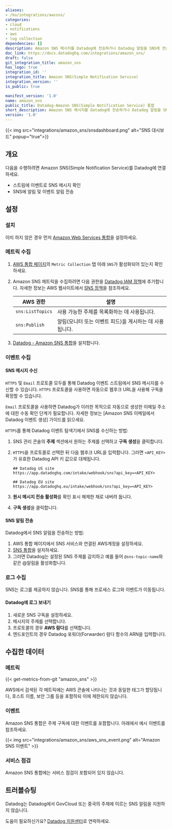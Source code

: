 ```yaml
---
aliases:
- /ko/integrations/awssns/
categories:
- cloud
- notifications
- aws
- log collection
dependencies: []
description: Amazon SNS 메시지를 Datadog에 전송하거나 Datadog 알림을 SNS에 전송하세요.
doc_link: https://docs.datadoghq.com/integrations/amazon_sns/
draft: false
git_integration_title: amazon_sns
has_logo: true
integration_id: ''
integration_title: Amazon SNS(Simple Notification Service)
integration_version: ''
is_public: true

manifest_version: '1.0'
name: amazon_sns
public_title: Datadog-Amazon SNS(Simple Notification Service) 통합
short_description: Amazon SNS 메시지를 Datadog에 전송하거나 Datadog 알림을 SNS에 전송하세요.
version: '1.0'
---
```


<!--  SOURCED FROM https://github.com/DataDog/dogweb -->
{{< img src="integrations/amazon_sns/snsdashboard.png" alt="SNS 대시보드" popup="true">}}

## 개요

다음을 수행하려면 Amazon SNS(Simple Notification Service)를 Datadog에 연결하세요.

- 스트림에 이벤트로 SNS 메시지 확인
- SNS에 알림 및 이벤트 알림 전송

## 설정

### 설치

이미 하지 않은 경우 먼저 [Amazon Web Services 통합][1]을 설정하세요.

### 메트릭 수집

1. [AWS 통합 페이지][2]의 `Metric Collection` 탭 아래 `SNS`가 활성화되어 있는지 확인하세요.

2. Amazon SNS 메트릭을 수집하려면 다음 권한을 [Datadog IAM 정책][3]에 추가합니다. 자세한 정보는 AWS 웹사이트에서 [SNS 정책][4]을 참조하세요.

    | AWS 권한   | 설명                                             |
    | ---------------- | ------------------------------------------------------- |
    | `sns:ListTopics` | 사용 가능한 주제를 목록화하는 데 사용됩니다.                          |
    | `sns:Publish`    | 알림(모니터 또는 이벤트 피드)을 게시하는 데 사용됩니다. |

3. [Datadog - Amazon SNS 통합][5]을 설치합니다.

### 이벤트 수집

#### SNS 메시지 수신

`HTTPS` 및 `Email` 프로토콜 모두를 통해 Datadog 이벤트 스트림에서 SNS 메시지를 수신할 수 있습니다. `HTTPS` 프로토콜을 사용하면 자동으로 웹후크 URL을 사용해 구독을 확정할 수 있습니다.

`Email` 프로토콜을 사용하면 Datadog가 이러한 목적으로 자동으로 생성한 이메일 주소에 대한 수동 확인 단계가 필요합니다. 자세한 정보는 [Amazon SNS 이메일에서 Datadog 이벤트 생성] 가이드를 읽으세요.

`HTTPS`를 통해 Datadog 이벤트 탐색기에서 SNS를 수신하는 방법:

1. SNS 관리 콘솔의 **주제** 섹션에서 원하는 주제를 선택하고 **구독 생성**을 클릭합니다.
2. `HTTPS`을 프로토콜로 선택한 뒤 다음 웹후크 URL을 입력합니다. 그러면 `<API_KEY>`가 유효한 Datadog API 키 값으로 대체됩니다.

    ```text
    ## Datadog US site
    https://app.datadoghq.com/intake/webhook/sns?api_key=<API_KEY>

    ## Datadog EU site
    https://app.datadoghq.eu/intake/webhook/sns?api_key=<API_KEY>
    ```

3. **원시 메시지 전송 활성화**를 확인 표시 해제한 채로 내버려 둡니다.
4. **구독 생성**을 클릭합니다.

#### SNS 알림 전송

Datadog에서 SNS 알림을 전송하는 방법:

1. AWS 통합 페이지에서 SNS 서비스와 연결된 AWS계정을 설정하세요.
2. [SNS 통합][5]을 설치하세요.
3. 그러면 Datadog는 설정된 SNS 주제를 감지하고 예를 들어 `@sns-topic-name`와 같은 @알림을 활성화합니다.

### 로그 수집

SNS는 로그를 제공하지 않습니다. SNS를 통해 프로세스 로그와 이벤트가 이동됩니다.

#### Datadog에 로그 보내기

1. 새로운 SNS 구독을 설정하세요.
2. 메시지의 주제를 선택합니다.
3. 프로토콜의 경우 **AWS 람다**를 선택합니다.
4. 엔드포인트의 경우 Datadog 포워더(Forwarder) 람다 함수의 ARN을 입력합니다.

## 수집한 데이터

### 메트릭
{{< get-metrics-from-git "amazon_sns" >}}


AWS에서 검색된 각 메트릭에는 AWS 콘솔에 나타나는 것과 동일한 태그가 할당됩니다, 호스트 이름, 보안 그룹 등을 포함하되 이에 제한되지 않습니다.

### 이벤트

Amazon SNS 통합은 주제 구독에 대한 이벤트를 포함합니다. 아래에서 예시 이벤트를 참조하세요.

{{< img src="integrations/amazon_sns/aws_sns_event.png" alt="Amazon SNS 이벤트" >}}

### 서비스 점검

Amazon SNS 통합에는 서비스 점검이 포함되어 있지 않습니다.

## 트러블슈팅

Datadog는 Datadog에서 GovCloud 또는 중국의 주제에 이르는 SNS 알림을 지원하지 않습니다.

도움이 필요하신가요? [Datadog 지원센터][8]로 연락하세요.

[1]: https://docs.datadoghq.com/ko/integrations/amazon_web_services/
[2]: https://app.datadoghq.com/integrations/amazon-web-services
[3]: https://docs.datadoghq.com/ko/integrations/amazon_web_services/#installation
[4]: https://docs.aws.amazon.com/sns/latest/dg/sns-using-identity-based-policies.html
[5]: https://app.datadoghq.com/integrations/amazon-sns
[6]: https://docs.datadoghq.com/ko/integrations/guide/events-from-sns-emails/
[7]: https://github.com/DataDog/dogweb/blob/prod/integration/amazon_sns/amazon_sns_metadata.csv
[8]: https://docs.datadoghq.com/ko/help/
